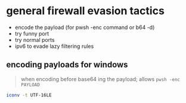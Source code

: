 # general firewall evasion tactics
- encode the payload (for pwsh -enc command or b64 -d)
- try funny port
- try normal ports
- ipv6 to evade lazy filtering rules



## encoding payloads for windows
> when encoding before base64 ing the payload; allows `pwsh -enc PAYLOAD`
```sh
iconv -t UTF-16LE
```

